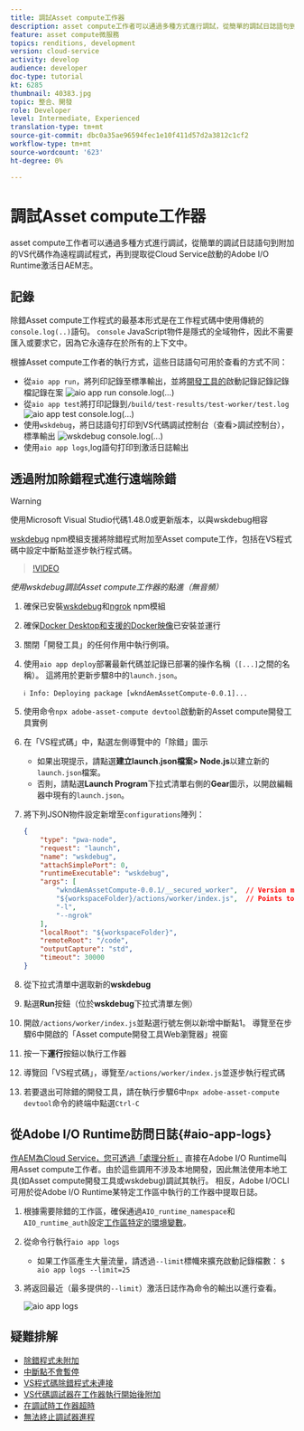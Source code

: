 ```yaml
---
title: 調試Asset compute工作器
description: asset compute工作者可以通過多種方式進行調試，從簡單的調試日誌語句到附加的VS代碼作為遠程調試程式，再到提取從Cloud Service啟動的Adobe I/O Runtime激活日AEM志。
feature: asset compute微服務
topics: renditions, development
version: cloud-service
activity: develop
audience: developer
doc-type: tutorial
kt: 6285
thumbnail: 40383.jpg
topic: 整合、開發
role: Developer
level: Intermediate, Experienced
translation-type: tm+mt
source-git-commit: dbc0a35ae96594fec1e10f411d57d2a3812c1cf2
workflow-type: tm+mt
source-wordcount: '623'
ht-degree: 0%

---
```



# 調試Asset compute工作器

asset compute工作者可以通過多種方式進行調試，從簡單的調試日誌語句到附加的VS代碼作為遠程調試程式，再到提取從Cloud Service啟動的Adobe I/O Runtime激活日AEM志。

## 記錄

除錯Asset compute工作程式的最基本形式是在工作程式碼中使用傳統的`console.log(..)`語句。 `console` JavaScript物件是隱式的全域物件，因此不需要匯入或要求它，因為它永遠存在於所有的上下文中。

根據Asset compute工作者的執行方式，這些日誌語句可用於查看的方式不同：

+ 從`aio app run`，將列印記錄至標準輸出，並將[開發工具的](../develop/development-tool.md)啟動記錄記錄記錄檔記錄在案
   ![aio app run console.log(...)](./assets/debug/console-log__aio-app-run.png)
+ 從`aio app test`將打印記錄到`/build/test-results/test-worker/test.log`
   ![aio app test console.log(...)](./assets/debug/console-log__aio-app-test.png)
+ 使用`wskdebug`，將日誌語句打印到VS代碼調試控制台（查看>調試控制台），標準輸出
   ![wskdebug console.log(...)](./assets/debug/console-log__wskdebug.png)
+ 使用`aio app logs`,log語句打印到激活日誌輸出

## 透過附加除錯程式進行遠端除錯

>[!WARNING]
>
>使用Microsoft Visual Studio代碼1.48.0或更新版本，以與wskdebug相容

[wskdebug](https://www.npmjs.com/package/@openwhisk/wskdebug) npm模組支援將除錯程式附加至Asset compute工作，包括在VS程式碼中設定中斷點並逐步執行程式碼。

>[!VIDEO](https://video.tv.adobe.com/v/40383/?quality=12&learn=on)

_使用wskdebug調試Asset compute工作器的點進（無音頻）_

1. 確保已安裝[wskdebug](../set-up/development-environment.md#wskdebug)和[ngrok](../set-up/development-environment.md#ngork) npm模組
1. 確保[Docker Desktop和支援的Docker映像](../set-up/development-environment.md#docker)已安裝並運行
1. 關閉「開發工具」的任何作用中執行例項。
1. 使用`aio app deploy`部署最新代碼並記錄已部署的操作名稱（`[...]`之間的名稱）。 這將用於更新步驟8中的`launch.json`。

   ```
   ℹ Info: Deploying package [wkndAemAssetCompute-0.0.1]...
   ```


1. 使用命令`npx adobe-asset-compute devtool`啟動新的Asset compute開發工具實例
1. 在「VS程式碼」中，點選左側導覽中的「除錯」圖示
   + 如果出現提示，請點選&#x200B;__建立launch.json檔案> Node.js__&#x200B;以建立新的`launch.json`檔案。
   + 否則，請點選&#x200B;__Launch Program__&#x200B;下拉式清單右側的&#x200B;__Gear__&#x200B;圖示，以開啟編輯器中現有的`launch.json`。
1. 將下列JSON物件設定新增至`configurations`陣列：

   ```json
   {
       "type": "pwa-node",
       "request": "launch",
       "name": "wskdebug",
       "attachSimplePort": 0,
       "runtimeExecutable": "wskdebug",
       "args": [
           "wkndAemAssetCompute-0.0.1/__secured_worker",  // Version must match your Asset Compute worker's version
           "${workspaceFolder}/actions/worker/index.js",  // Points to your worker
           "-l",
           "--ngrok"
       ],
       "localRoot": "${workspaceFolder}",
       "remoteRoot": "/code",
       "outputCapture": "std",
       "timeout": 30000
   }
   ```

1. 從下拉式清單中選取新的&#x200B;__wskdebug__
1. 點選&#x200B;__Run__&#x200B;按鈕（位於&#x200B;__wskdebug__&#x200B;下拉式清單左側）
1. 開啟`/actions/worker/index.js`並點選行號左側以新增中斷點1。 導覽至在步驟6中開啟的「Asset compute開發工具Web瀏覽器」視窗
1. 按一下&#x200B;__運行__&#x200B;按鈕以執行工作器
1. 導覽回「VS程式碼」，導覽至`/actions/worker/index.js`並逐步執行程式碼
1. 若要退出可除錯的開發工具，請在執行步驟6中`npx adobe-asset-compute devtool`命令的終端中點選`Ctrl-C`

## 從Adobe I/O Runtime訪問日誌{#aio-app-logs}

[作AEM為Cloud Service，您可透過「處理分析」](../deploy/processing-profiles.md) 直接在Adobe I/O Runtime叫用Asset compute工作者。由於這些調用不涉及本地開發，因此無法使用本地工具(如Asset compute開發工具或wskdebug)調試其執行。 相反，Adobe I/OCLI可用於從Adobe I/O Runtime某特定工作區中執行的工作器中提取日誌。

1. 根據需要除錯的工作區，確保通過`AIO_runtime_namespace`和`AIO_runtime_auth`設定[工作區特定的環境變數](../deploy/runtime.md)。
1. 從命令行執行`aio app logs`
   + 如果工作區產生大量流量，請透過`--limit`標幟來擴充啟動記錄檔數：
      `$ aio app logs --limit=25`
1. 將返回最近（最多提供的`--limit`）激活日誌作為命令的輸出以進行查看。

   ![aio app logs](./assets/debug/aio-app-logs.png)

## 疑難排解

+ [除錯程式未附加](../troubleshooting.md#debugger-does-not-attach)
+ [中斷點不會暫停](../troubleshooting.md#breakpoints-no-pausing)
+ [VS程式碼除錯程式未連接](../troubleshooting.md#vs-code-debugger-not-attached)
+ [VS代碼調試器在工作器執行開始後附加](../troubleshooting.md#vs-code-debugger-attached-after-worker-execution-began)
+ [在調試時工作器超時](../troubleshooting.md#worker-times-out-while-debugging)
+ [無法終止調試器進程](../troubleshooting.md#cannot-terminate-debugger-process)
